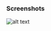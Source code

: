 ### Screenshots

![alt text](https://github.com/andreiseverin/WeaponMod-guns-backup/blob/main/wpn_paladin/Paladin.png?raw=true)
